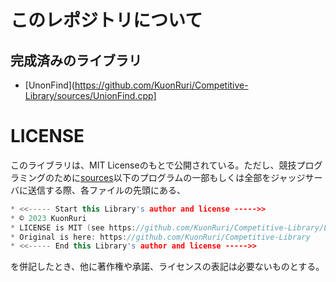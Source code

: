 # このレポジトリについて   
## 完成済みのライブラリ  
  
- [UnonFind](https://github.com/KuonRuri/Competitive-Library/sources/UnionFind.cpp]    
  
# LICENSE
このライブラリは、MIT Licenseのもとで公開されている。ただし、競技プログラミングのために[sources](https://github.com/KuonRuri/Competitive-Library/sources)以下のプログラムの一部もしくは全部をジャッジサーバに送信する際、各ファイルの先頭にある、
```cpp  
* <<----- Start this Library's author and license ----->>
* © 2023 KuonRuri
* LICENSE is MIT (see https://github.com/KuonRuri/Competitive-Library/LICENSE )
* Original is here: https://github.com/KuonRuri/Competitive-Library
* <<----- End this Library's author and license ----->>
```  
を併記したとき、他に著作権や承諾、ライセンスの表記は必要ないものとする。  
